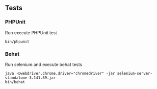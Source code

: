 ## Tests

### PHPUnit

Run execute PHPUnit test

```
bin/phpunit
```

### Behat

Run selenium and execute behat tests

```
java -Dwebdriver.chrome.driver="chromedriver" -jar selenium-server-standalone-3.141.59.jar
bin/behat
```

